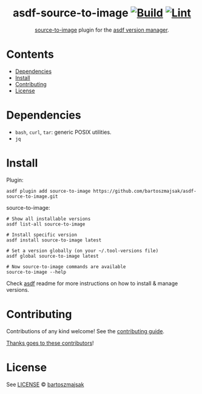 <div align="center">

# asdf-source-to-image [![Build](https://github.com/bartoszmajsak/asdf-source-to-image/actions/workflows/build.yml/badge.svg)](https://github.com/bartoszmajsak/asdf-source-to-image/actions/workflows/build.yml) [![Lint](https://github.com/bartoszmajsak/asdf-source-to-image/actions/workflows/lint.yml/badge.svg)](https://github.com/bartoszmajsak/asdf-source-to-image/actions/workflows/lint.yml)


[source-to-image](https://github.com/openshift/source-to-image) plugin for the [asdf version manager](https://asdf-vm.com).

</div>

# Contents

- [Dependencies](#dependencies)
- [Install](#install)
- [Contributing](#contributing)
- [License](#license)

# Dependencies

- `bash`, `curl`, `tar`: generic POSIX utilities.
- `jq` 

# Install

Plugin:

```shell
asdf plugin add source-to-image https://github.com/bartoszmajsak/asdf-source-to-image.git
```

source-to-image:

```shell
# Show all installable versions
asdf list-all source-to-image

# Install specific version
asdf install source-to-image latest

# Set a version globally (on your ~/.tool-versions file)
asdf global source-to-image latest

# Now source-to-image commands are available
source-to-image --help
```

Check [asdf](https://github.com/asdf-vm/asdf) readme for more instructions on how to
install & manage versions.

# Contributing

Contributions of any kind welcome! See the [contributing guide](contributing.md).

[Thanks goes to these contributors](https://github.com/bartoszmajsak/asdf-source-to-image/graphs/contributors)!

# License

See [LICENSE](LICENSE) © [bartoszmajsak](https://github.com/bartoszmajsak/)

